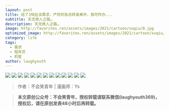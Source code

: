 ```yaml
---
layout: post
title: 给了1吨扯淡需求，严厉的张总转身离开，我可咋办...
subtitle: 天无绝人之路…
description: 天无绝人之路…
image: http://favorites.ren/assets/images/2021/cartoon/xuqiu/0.jpg
optimized_image: http://favorites.ren/assets/images/2021/cartoon/xuqiu/0.jpg
category: life
tags:
  - 需求
  - 程序员
  - 机智
author: laughyouth
---
```



![](http://favorites.ren/assets/images/2021/cartoon/xuqiu/640.jpeg)
![](http://favorites.ren/assets/images/2021/cartoon/xuqiu/640-1.jpeg)
![](http://favorites.ren/assets/images/2021/cartoon/xuqiu/640-2.jpeg)
![](http://favorites.ren/assets/images/2021/cartoon/xuqiu/640-3.jpeg)
![](http://favorites.ren/assets/images/2021/cartoon/xuqiu/640-4.jpeg)
![](http://favorites.ren/assets/images/2021/cartoon/xuqiu/640-5.jpeg)
![](http://favorites.ren/assets/images/2021/cartoon/xuqiu/640-6.jpeg)
![](http://favorites.ren/assets/images/2021/cartoon/xuqiu/640-7.jpeg)
![](http://favorites.ren/assets/images/2021/cartoon/xuqiu/640-8.jpeg)
![](http://favorites.ren/assets/images/2021/cartoon/xuqiu/640-9.jpeg)
![](http://favorites.ren/assets/images/2021/cartoon/xuqiu/640-10.jpeg)
![](http://favorites.ren/assets/images/2021/cartoon/xuqiu/640-11.jpeg)
![](http://favorites.ren/assets/images/2021/cartoon/xuqiu/640-12.jpeg)


>作者：不会笑青年 | 漫画师：Ys

>**本文原创公众号：不会笑青年，授权转载请联系微信(laughyouth369)，授权后，请在原创发表48小时后再转载。**
